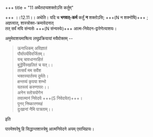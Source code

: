 +++
title = "11 अथैतदप्यशक्तोऽसि कर्तुम्"

+++
।।12.11।। अथेति। यदि च **भगवत्-कर्म** कर्तुं **न** शक्तोऽसि; +++(N न शक्नोषि)+++ ;
अज्ञत्वात्, शास्त्रोक्त-क्रमावेदनात्  
तत् सर्वं मयि संन्यसेः +++(N संन्यस्येः)+++ आत्म-निवेदन-द्वारेणेत्याशयः। 

अमुमेवाशयमाश्रित्य लघुप्रक्रियायां मयैवोक्तम् -- 

> ऊनाधिकम् अविज्ञातं  
> पौर्वापर्यविवर्जितम्।  
> यच् चावधानरहितं  
> बुद्धेर्विस्खलितं च यत्।।  
> तत्सर्वं मम सर्वेश  
> भक्तस्यार्तस्य दुर्मतेः।  
> क्षन्तव्यं कृपया शम्भो  
> यतस्त्वं करुणापरः।।  
> अनेन स्तोत्रयोगेन  
> तवात्मानं निवेदये +++(S निवेदयेत)+++।  
> पुनर् निष्कारणमहं  
> दुःखानां नैमि पात्रताम्।। 

इति  
  
पारमेश्वरेषु हि सिद्धान्तशास्त्रेषु आत्मनिवेदने अयम् एवाभिप्रायः।
